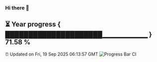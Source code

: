 ### Hi there 👋
⏳ Year progress { █████████████████████▁▁▁▁▁▁▁▁▁ } 71.58 %
---
⏰ Updated on Fri, 19 Sep 2025 06:13:57 GMT
![Progress Bar CI](https://github.com/Moyi321/Moyi321/workflows/Progress%20Bar%20CI/badge.svg)
